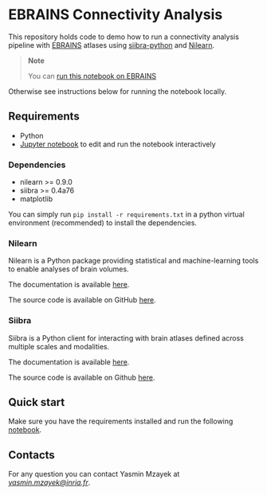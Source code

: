 # EBRAINS Connectivity Analysis

This repository holds code to demo how to run a connectivity analysis pipeline with [EBRAINS](https://ebrains.eu/) atlases using [siibra-python](https://siibra-python.readthedocs.io) and [Nilearn](http://nilearn.github.io/index.html).

> **Note**
> 
> You can [run this notebook on EBRAINS](https://lab.ebrains.eu/hub/user-redirect/git-pull?repo=https%3A%2F%2Fgithub.com%2Fymzayek%2FEBRAINS-Connectivity-Analysis&urlpath=lab%2Ftree%2FEBRAINS-Connectivity-Analysis%2F)

Otherwise see instructions below for running the notebook locally.

## Requirements

- Python
- [Jupyter notebook](https://jupyter-notebook.readthedocs.io/en/4.x/notebook.html) to edit and run the notebook interactively

### Dependencies

- nilearn >= 0.9.0
- siibra >= 0.4a76
- matplotlib

You can simply run ```pip install -r requirements.txt``` in a python virtual
environment (recommended) to install the dependencies.

### Nilearn

Nilearn is a Python package providing statistical and machine-learning tools to enable analyses of brain volumes.

The documentation is available [here](https://nilearn.github.io/stable/index.html).

The source code is available on GitHub [here](https://github.com/nilearn/nilearn).

### Siibra

Siibra is a Python client for interacting with brain atlases defined across multiple scales and modalities. 

The documentation is available [here](https://siibra-python.readthedocs.io/en/latest/?badge=latest).

The source code is available on Github [here](https://github.com/FZJ-INM1-BDA/siibra-python).

## Quick start

Make sure you have the requirements installed and run the following
[notebook](https://github.com/ymzayek/EBRAINS-Connectivity-Analysis/blob/main/Notebooks/connectivity-analysis-pipeline.ipynb).

## Contacts

For any question you can contact Yasmin Mzayek at *yasmin.mzayek@inria.fr*.

